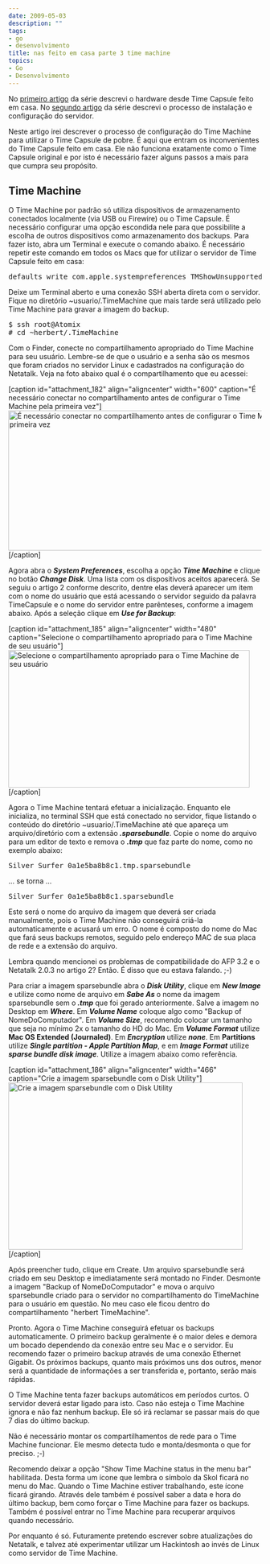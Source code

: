 ```yaml
---
date: 2009-05-03
description: ""
tags:
- go
- desenvolvimento
title: nas feito em casa parte 3 time machine
topics:
- Go
- Desenvolvimento
---
```


No <a title="NAS feito em casa, parte 1 - o hardware" href="http://hgfischer.com.br/2009/04/nas-feito-em-casa-parte-1-o-hardware/" target="_blank">primeiro artigo</a> da série descrevi o hardware desde Time Capsule feito em casa. No <a title="NAS feito em casa, parte 2 - o software" href="http://hgfischer.com.br/2009/05/nas-feito-em-casa-parte-2-o-software/" target="_blank">segundo artigo</a> da série descrevi o processo de instalação e configuração do servidor.

Neste artigo irei descrever o processo de configuração do Time Machine para utilizar o Time Capsule de pobre. É aqui que entram os inconvenientes do Time Capsule feito em casa. Ele não funciona exatamente como o Time Capsule original e por isto é necessário fazer alguns passos a mais para que cumpra seu propósito.
<h2>Time Machine</h2>
O Time Machine por padrão só utiliza dispositivos de armazenamento conectados localmente (via USB ou Firewire) ou o Time Capsule. É necessário configurar uma opção escondida nele para que possibilite a escolha de outros dispositivos como armazenamento dos backups. Para fazer isto, abra um Terminal e execute o comando abaixo. É necessário repetir este comando em todos os Macs que for utilizar o servidor de Time Capsule feito em casa:
<pre>defaults write com.apple.systempreferences TMShowUnsupportedNetworkVolumes 1</pre>
Deixe um Terminal aberto e uma conexão SSH aberta direta com o servidor. Fique no diretório ~usuario/.TimeMachine que mais tarde será utilizado pelo Time Machine para gravar a imagem do backup.
<pre>$ ssh root@Atomix
# cd ~herbert/.TimeMachine</pre>
Com o Finder, conecte no compartilhamento apropriado do Time Machine para seu usuário. Lembre-se de que o usuário e a senha são os mesmos que foram criados no servidor Linux e cadastrados na configuração do Netatalk. Veja na foto abaixo qual é o compartilhamento que eu acessei:

[caption id="attachment_182" align="aligncenter" width="600" caption="É necessário conectar no compartilhamento antes de configurar o Time Machine pela primeira vez"]<img class="size-full wp-image-182" title="finder-connect-tm" src="http://hgfischer.files.wordpress.com/2009/05/finder-connect-tm.png" alt="É necessário conectar no compartilhamento antes de configurar o Time Machine pela primeira vez" width="600" height="278" />[/caption]

Agora abra o <em><strong>System Preferences</strong></em>, escolha a opção <em><strong>Time Machine</strong></em> e clique no botão <em><strong>Change Disk</strong></em>. Uma lista com os dispositivos aceitos aparecerá. Se seguiu o artigo 2 conforme descrito, dentre elas deverá aparecer um item com o nome do usuário que está acessando o servidor seguido da palavra TimeCapsule e o nome do servidor entre parênteses, conforme a imagem abaixo. Após a seleção clique em <em><strong>Use for Backup</strong></em>:

[caption id="attachment_185" align="aligncenter" width="480" caption="Selecione o compartilhamento apropriado para o Time Machine de seu usuário"]<img class="size-full wp-image-185" title="tm-select-share" src="http://hgfischer.files.wordpress.com/2009/05/tm-select-share.png" alt="Selecione o compartilhamento apropriado para o Time Machine de seu usuário" width="480" height="273" />[/caption]

Agora o Time Machine tentará efetuar a inicialização. Enquanto ele inicializa, no terminal SSH que está conectado no servidor, fique listando o conteúdo do diretório ~usuario/.TimeMachine até que apareça um arquivo/diretório com a extensão<strong><em> .sparsebundle</em></strong>. Copie o nome do arquivo para um editor de texto e remova o <em><strong>.tmp</strong></em> que faz parte do nome, como no exemplo abaixo:
<pre>Silver Surfer_0a1e5ba8b8c1.tmp.sparsebundle</pre>
... se torna ...
<pre>Silver Surfer_0a1e5ba8b8c1.sparsebundle</pre>
Este será o nome do arquivo da imagem que deverá ser criada manualmente, pois o Time Machine não conseguirá criá-la automaticamente e acusará um erro. O nome é composto do nome do Mac que fará seus backups remotos, seguido pelo endereço MAC de sua placa de rede e a extensão do arquivo.

Lembra quando mencionei os problemas de compatibilidade do AFP 3.2 e o Netatalk 2.0.3 no artigo 2? Então. É disso que eu estava falando. ;-)

Para criar a imagem sparsebundle abra o <em><strong>Disk Utility</strong></em>, clique em <strong><em>New Image</em></strong> e utilize como nome de arquivo em <em><strong>Sabe As </strong></em>o nome da imagem sparsebundle sem o<strong><em> .tmp</em></strong> que foi gerado anteriormente. Salve a imagem no Desktop em <em><strong>Where</strong></em>. Em <em><strong>Volume Name</strong></em> coloque algo como "Backup of NomeDoComputador". Em <strong><em>Volume Size</em></strong>, recomendo colocar um tamanho que seja no mínimo 2x o tamanho do HD do Mac. Em <em><strong>Volume Format</strong></em> utilize <strong>Mac OS Extended (Journaled)</strong>. Em <em><strong>Encryption</strong></em> utilize <em><strong>none</strong></em>. Em <strong>Partitions</strong> utilize <strong><em>Single partition - Apple Partition Map</em></strong>, e em <strong><em>Image Format</em></strong> utilize <strong><em>sparse bundle disk image</em></strong>. Utilize a imagem abaixo como referência.

[caption id="attachment_186" align="aligncenter" width="466" caption="Crie a imagem sparsebundle com o Disk Utility"]<img class="size-full wp-image-186" title="create-sparsebundle-image" src="http://hgfischer.files.wordpress.com/2009/05/create-sparsebundle-image.png" alt="Crie a imagem sparsebundle com o Disk Utility" width="466" height="332" />[/caption]

Após preencher tudo, clique em Create. Um arquivo sparsebundle será criado em seu Desktop e imediatamente será montado no Finder. Desmonte a imagem "Backup of NomeDoComputador" e mova o arquivo sparsebundle criado para o servidor no compartilhamento do TimeMachine para o usuário em questão. No meu caso ele ficou dentro do compartilhamento "herbert TimeMachine".

Pronto. Agora o Time Machine conseguirá efetuar os backups automaticamente. O primeiro backup geralmente é o maior deles e demora um bocado dependendo da conexão entre seu Mac e o servidor. Eu recomendo fazer o primeiro backup através de uma conexão Ethernet Gigabit. Os próximos backups, quanto mais próximos uns dos outros, menor será a quantidade de informações a ser transferida e, portanto, serão mais rápidas.

O Time Machine tenta fazer backups automáticos em períodos curtos. O servidor deverá estar ligado para isto. Caso não esteja o Time Machine ignora e não faz nenhum backup. Ele só irá reclamar se passar mais do que 7 dias do último backup.

Não é necessário montar os compartilhamentos de rede para o Time Machine funcionar. Ele mesmo detecta tudo e monta/desmonta o que for preciso. ;-)

Recomendo deixar a opção "Show Time Machine status in the menu bar" habilitada. Desta forma um ícone que lembra o símbolo da Skol ficará no menu do Mac. Quando o Time Machine estiver trabalhando, este ícone ficará girando. Através dele também é possível saber a data e hora do último backup, bem como forçar o Time Machine para fazer os backups. Também é possível entrar no Time Machine para recuperar arquivos quando necessário.

Por enquanto é só. Futuramente pretendo escrever sobre atualizações do Netatalk, e talvez até experimentar utilizar um Hackintosh ao invés de Linux como servidor de Time Machine.
